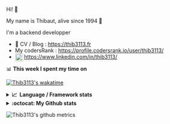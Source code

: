 Hi! 👋

My name is Thibaut, alive since 1994 🍷

I'm a backend developper

-   📝 CV / Blog : https://thib3113.fr
-   My codersRank : https://profile.codersrank.io/user/thib3113/
-   <a href="https://www.linkedin.com/in/thib3113/"><img align="left" alt="Thib3113's Linkedin" width="21px" src="https://raw.githubusercontent.com/peterthehan/peterthehan/master/assets/linkedin.svg" /></a> https://www.linkedin.com/in/thib3113/

📊 **This week I spent my time on**

[![Thib3113's wakatime](https://github-readme-stats.vercel.app/api/wakatime?username=thib3113&layout=default&theme=dracula&langs_count=6&hide_title=true&hide_border=true)](https://wakatime.com/@thib3113)

<details>
  <summary><b>📈&nbsp;&nbsp;Language&nbsp;/&nbsp;Framework stats</b></summary>
  <br/>  
  <a href='https://profile.codersrank.io/user/thib3113/'>
  <img src='http://cr-skills-chart-widget.azurewebsites.net/api/api?username=thib3113&padding=30&skills=php,batchfile,javascript,less,mysql,reactjs,scss,shell,typescript,vue'>
  </a>
</details>

<details>
  <summary><b>:octocat: My Github stats</b></summary>
  <br/>  
  
  <img src="https://github-readme-stats.vercel.app/api?username=thib3113&theme=dracula&show_icons=true&" alt="Thib3113's GitHub stats" />

<!--START_SECTION:activity-->

1. 🎉 Merged PR [#257](https://github.com/thib3113/unifi-client/pull/257) in [thib3113/unifi-client](https://github.com/thib3113/unifi-client)
2. 🎉 Merged PR [#70](https://github.com/thib3113/unifi-blockips-srv/pull/70) in [thib3113/unifi-blockips-srv](https://github.com/thib3113/unifi-blockips-srv)
3. 🎉 Merged PR [#69](https://github.com/thib3113/unifi-blockips-srv/pull/69) in [thib3113/unifi-blockips-srv](https://github.com/thib3113/unifi-blockips-srv)
4. 🎉 Merged PR [#256](https://github.com/thib3113/unifi-client/pull/256) in [thib3113/unifi-client](https://github.com/thib3113/unifi-client)
5. 🎉 Merged PR [#68](https://github.com/thib3113/unifi-blockips-srv/pull/68) in [thib3113/unifi-blockips-srv](https://github.com/thib3113/unifi-blockips-srv)
 <!--END_SECTION:activity-->

</details>

![Thib3113's github metrics](https://gist.githubusercontent.com/thib3113/83a96e16f8bca103f1b0e376186c66ec/raw/github-metrics.svg)
